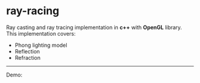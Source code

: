 # ray-racing

Ray casting and ray tracing implementation in **c++** with **OpenGL** library.  This implementation covers: 

 - Phong lighting model
 - Reflection
 - Refraction

---
Demo: 
